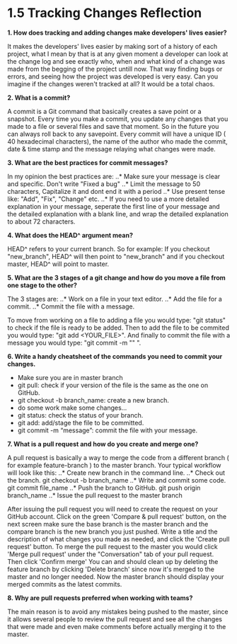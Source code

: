 # 1.5 Tracking Changes Reflection

**1. How does tracking and adding changes make developers' lives easier?**

It makes the developers' lives easier by making sort of a history of each project, what I mean by that is at any given moment a developer can look at the change log
and see exactly who, when and what kind of a change was made from the begging of the project untill now. That way finding bugs or errors, and seeing how the project was developed is very easy. Can you imagine if the changes weren't tracked at all? It would be a total chaos.

**2. What is a commit?**

A commit is a Git command that basically creates a save point or a snapshot. Every time you make a commit, you update any changes that you made to a file or several files and save that moment. So in the future you can always roll back to any savepoint. Every commit will have a unique ID ( 40 hexadecimal characters), the name of the author who made the commit, date & time stamp and the message relaying what changes were made.

**3. What are the best practices for commit messages?**

In my opinion the best practices are:
..* Make sure your message is clear and specific. Don't write "Fixed a bug"
..* Limit the message to 50 characters, Capitalize it and dont end it with a period
..* Use present tense like: "Add", "Fix", "Change" etc.
..* If you need to use a more detailed explanation in your message, seperate the first line of your message and the detailed explanation with a blank line, and wrap the detailed explanation to about 72 characters.

**4. What does the HEAD^ argument mean?**

HEAD^ refers to your current branch. So for example:
If you checkout  "new_branch", HEAD^ will then point to "new_branch" and if you checkout master, HEAD^ will point to master.

**5. What are the 3 stages of a git change and how do you move a file from one stage to the other?**

The 3 stages are:
..* Work on a file in your text editor.
..* Add the file for a commit.
..* Commit the file with a message.

To move from working on a file to adding a file you would type: "git status"
to check if the file is ready to be added. Then to add the file to be commited you would type: "git add <YOUR_FILE>". And finally to commit the file with a message you would type: "git commit -m "<YOUR MESSAGE>" ".


**6. Write a handy cheatsheet of the commands you need to commit your changes.**
- Make sure you are in master branch
- git pull: check if your version of the file is the same as the one on GitHub.
- git checkout -b branch_name: create a new branch.
- do some work make some changes…
- git status: check the status of your branch.
- git add: add/stage the file to be committed.
- git commit -m “message”: commit the file with your message.

**7. What is a pull request and how do you create and merge one?**

A pull request is basically a way to merge the code from a different branch  ( for example feature-branch ) to the master branch.
Your typical workflow will look like this:
..* Create new branch in the command line.
..* Check out the branch. git checkout -b branch_name
..* Write and commit some code. git commit file_name
..* Push the branch to GitHub. git push origin branch_name
..* Issue the pull request to the master branch

After issuing the pull request you will need to create the request on your GitHub account. Click on the green 'Compare & pull request' button, on the next screen make sure the base branch is the master branch and the compare branch is the new branch you just pushed. Write a title and the description of what changes you made as needed, and click the 'Create pull request' button.
To merge the pull request to the master you would click 'Merge pull request' under the "Conversation" tab of your pull request. Then click 'Confirm merge'
You can and should clean up by deleting the feature branch by clicking 'Delete branch' since now it's merged to the master and no longer needed.
Now the master branch should display your merged commits as the latest commits.

**8. Why are pull requests preferred when working with teams?**

The main reason is to avoid any mistakes being pushed to the master, since it allows several people to review the pull request and see all the changes that were made and even make comments before actually merging it to the master.